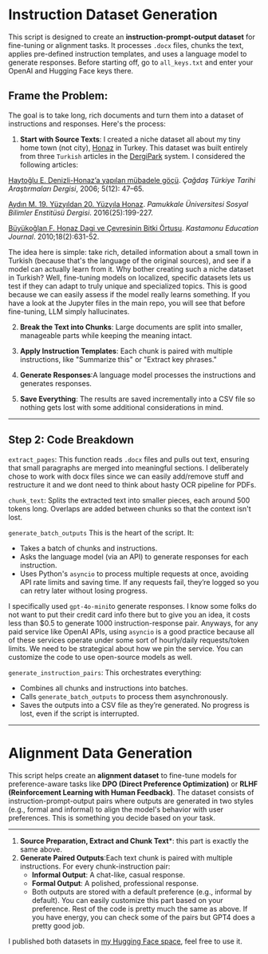 # Instruction Dataset Generation
This script is designed to create an **instruction-prompt-output dataset** for fine-tuning or alignment tasks. It processes `.docx` files, chunks the text, applies pre-defined instruction templates, and uses a language model to generate responses. Before starting off, go to `all_keys.txt` and enter your OpenAI and Hugging Face keys there.

## Frame the Problem: 
The goal is to take long, rich documents and turn them into a dataset of instructions and responses. Here's the process:

1. **Start with Source Texts**: I created a niche dataset all about my tiny home town (not city), [Honaz](https://en.wikipedia.org/wiki/Honaz) in Turkey. This dataset was built entirely from three `Turkish` articles in the [DergiPark](https://dergipark.org.tr/) system. I considered the following articles:

[Haytoğlu E. Denizli-Honaz’a yapılan mübadele göçü](https://acikerisim.deu.edu.tr/xmlui/handle/20.500.12397/4848). *Çağdaş Türkiye Tarihi Araştırmaları Dergisi*, 2006; 5(12): 47–65.

[Aydın M. 19. Yüzyıldan 20. Yüzyıla Honaz](https://dergipark.org.tr/tr/pub/pausbed/issue/34751/384343). *Pamukkale Üniversitesi Sosyal Bilimler Enstitüsü Dergisi*. 2016(25):199-227.

[Büyükoğlan F. Honaz Dagi ve Çevresinin Bitki Örtusu](https://dergipark.org.tr/tr/pub/kefdergi/issue/49063/625995). *Kastamonu Education Journal*. 2010;18(2):631-52.


The idea here is simple: take rich, detailed information about a small town in Turkish (because that's the language of the original sources), and see if a model can actually learn from it. Why bother creating such a niche dataset in Turkish? Well, fine-tuning models on localized, specific datasets lets us test if they can adapt to truly unique and specialized topics. This is good because we can easily assess if the model really learns something. If you have a look at the Jupyter files in the main repo, you will see that before fine-tuning, LLM simply hallucinates. 

2. **Break the Text into Chunks**:  Large documents are split into smaller, manageable parts while keeping the meaning intact.

3. **Apply Instruction Templates**: Each chunk is paired with multiple instructions, like "Summarize this" or "Extract key phrases."

4. **Generate Responses**:A language model processes the instructions and generates responses.

5. **Save Everything**: The results are saved incrementally into a CSV file so nothing gets lost with some additional considerations in mind. 

---

## Step 2: Code Breakdown

`extract_pages`: This function reads `.docx` files and pulls out text, ensuring that small paragraphs are merged into meaningful sections. I deliberately chose to work with docx files since we can easily add/remove stuff and restructure it and we dont need to think about hasty OCR pipeline for PDFs.

`chunk_text`: Splits the extracted text into smaller pieces, each around 500 tokens long. Overlaps are added between chunks so that the context isn't lost.

`generate_batch_outputs` This is the heart of the script. It:
- Takes a batch of chunks and instructions.
- Asks the language model (via an API) to generate responses for each instruction.
- Uses Python's `asyncio` to process multiple requests at once, avoiding API rate limits and saving time.
If any requests fail, they’re logged so you can retry later without losing progress.

I specifically used `gpt-4o-mini`to generate responses. I know some folks do not want to put their credit card info there but to give you an idea, it costs less than $0.5 to generate 1000 instruction-response pair. Anyways, for any paid service like OpenAI APIs, using `asyncio` is a good practice because all of these services operate under some sort of hourly/daily requests/token limits. We need to be strategical about how we pin the service. You can customize the code to use open-source models as well.


`generate_instruction_pairs`: This orchestrates everything:
- Combines all chunks and instructions into batches.
- Calls `generate_batch_outputs` to process them asynchronously.
- Saves the outputs into a CSV file as they’re generated. No progress is lost, even if the script is interrupted.

---

# Alignment Data Generation

This script helps create an **alignment dataset** to fine-tune models for preference-aware tasks like **DPO (Direct Preference Optimization)** or **RLHF (Reinforcement Learning with Human Feedback)**. The dataset consists of instruction-prompt-output pairs where outputs are generated in two styles (e.g., formal and informal) to align the model's behavior with user preferences. This is something you decide based on your task.

---


1. **Source Preparation, Extract and Chunk Text***:  this part is exactly the same above.
2. **Generate Paired Outputs**:Each text chunk is paired with multiple instructions. For every chunk-instruction pair:
     - **Informal Output**: A chat-like, casual response.
     - **Formal Output**: A polished, professional response.
   - Both outputs are stored with a default preference (e.g., informal by default). You can easily customize this part based on your preference.
 Rest of the code is pretty much the same as above.  If you have energy, you can check some of the pairs but GPT4 does a pretty good job.


I published both datasets in [my Hugging Face space](https://huggingface.co/erdi28), feel free to use it. 


